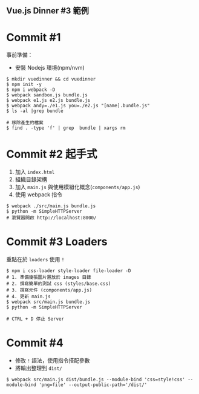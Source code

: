 Vue.js Dinner #3 範例
---

# Commit #1

事前準備：

* 安裝 Nodejs 環境(npm/nvm)

```
$ mkdir vuedinner && cd vuedinner
$ npm init -y
$ npm i webpack -D
$ webpack sandbox.js bundle.js
$ webpack e1.js e2.js bundle.js
$ webpack andy=./e1.js you=./e2.js "[name].bundle.js"
$ ls -al |grep bundle

# 移除產生的檔案
$ find . -type 'f' | grep  bundle | xargs rm
```

# Commit #2 起手式

1. 加入 `index.html`
2. 組織目錄架構
3. 加入 `main.js` 與使用模組化概念(`components/app.js`)
4. 使用 webpack 指令

```
$ webpack ./src/main.js bundle.js
$ python -m SimpleHTTPServer
# 瀏覽器開啟 http://localhost:8000/
```

# Commit #3 Loaders

重點在於 `loaders` 使用 `!`

```
$ npm i css-loader style-loader file-loader -D
# 1. 準備幾張圖片置放於 images 目錄
# 2. 撰寫簡單的測試 css (styles/base.css)
# 3. 撰寫元件 (components/app.js)
# 4. 更新 main.js
$ webpack src/main.js bundle.js
$ python -m SimpleHTTPServer

# CTRL + D 停止 Server
```

# Commit #4

* 修改 `!` 語法，使用指令搭配參數
* 將輸出整理到 `dist/`

```
$ webpack src/main.js dist/bundle.js --module-bind 'css=style!css' --module-bind 'png=file' --output-public-path='/dist/'
```
